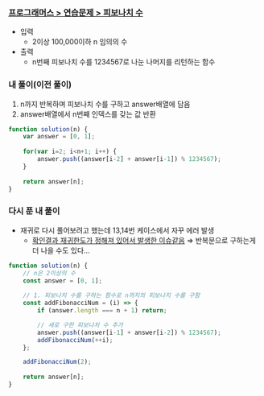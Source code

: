 ### [프로그래머스 > 연습문제 > 피보나치 수](https://school.programmers.co.kr/learn/courses/30/lessons/12945)

- 입력
    - 2이상 100,000이하 n 임의의 수
- 출력
    - n번째 피보나치 수를 1234567로 나눈 나머지를 리턴하는 함수

### 내 풀이(이전 풀이)

1. n까지 반복하며 피보나치 수를 구하고 answer배열에 담음
2. answer배열에서 n번째 인덱스를 갖는 값 반환

```js
function solution(n) {
    var answer = [0, 1];
    
    for(var i=2; i<n+1; i++) {
        answer.push((answer[i-2] + answer[i-1]) % 1234567);
    }
    
    return answer[n];
}
```

### 다시 푼 내 풀이

- 재귀로 다시 풀어보려고 했는데 13,14번 케이스에서 자꾸 에러 발생
    - [확인결과 재귀한도가 정해져 있어서 발생한 이슈같음](https://school.programmers.co.kr/questions/15243)
        ⇒ 반복문으로 구하는게 더 나을 수도 있다…

```js
function solution(n) {
    // n은 2이상의 수
    const answer = [0, 1];
    
    // 1. 피보나치 수를 구하는 함수로 n까지의 피보나치 수를 구함
    const addFibonacciNum = (i) => {
        if (answer.length === n + 1) return;

        // 새로 구한 피보나치 수 추가
        answer.push((answer[i-1] + answer[i-2]) % 1234567);
        addFibonacciNum(++i);
    };

    addFibonacciNum(2);
    
    return answer[n];
}
```